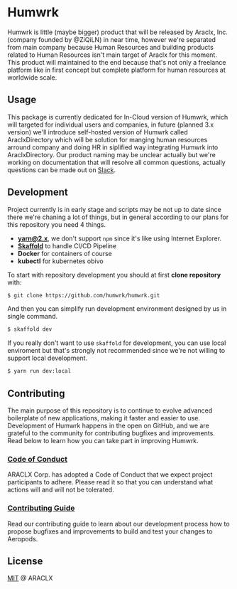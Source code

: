 # Humwrk

Humwrk is little (maybe bigger) product that will be released by Araclx, Inc. (company founded by @ZiQiLN) in near time, however we're separated from main
company because Human Resources and building products related to Human Resources isn't main target of Araclx for this moment. This product will maintained to
the end because that's not only a freelance platform like in first concept but complete platform for human resources at worldwide scale.

## Usage

This package is currently dedicated for In-Cloud version of Humwrk, which will targeted for individual users and companies, in future (planned 3.x version)
we'll introduce self-hosted version of Humwrk called AraclxDirectory which will be solution for manging human resources arround company and doing HR in
siplified way integrating Humwrk into AraclxDirectory. Our product naming may be unclear actually but we're working on documentation that will resolve all
common questions, actually questions can be made out on [Slack](https://join.slack.com/t/humwrk/shared_invite/zt-h6f16liq-rLvCUbMx~UW_GTAztZBmMQ).

## Development

Project currently is in early stage and scripts may be not up to date since there we're chaning a lot of things, but in general according to our plans for this
repository you need 4 things.

-  **yarn@2.x**, we don't support `npm` since it's like using Internet Explorer.
-  **[Skaffold](https://skaffold.dev/)** to handle CI/CD Pipeline
-  **Docker** for containers of course
-  **kubectl** for kubernetes obivo

To start with repository development you should at first **clone repository** with:

```bash
$ git clone https://github.com/humwrk/humwrk.git
```

And then you can simplify run development environment designed by us in single command.

```bash
$ skaffold dev
```

If you really don't want to use `skaffold` for development, you can use local enviroment but that's strongly not recommended since we're not willing to support
local development.

```bash
$ yarn run dev:local
```

## Contributing

The main purpose of this repository is to continue to evolve advanced boilerplate of new applications, making it faster and easier to use. Development of Humwrk
happens in the open on GitHub, and we are grateful to the community for contributing bugfixes and improvements. Read below to learn how you can take part in
improving Humwrk.

### [Code of Conduct](./CODE_OF_CONDUCT.md)

ARACLX Corp. has adopted a Code of Conduct that we expect project participants to adhere. Please read it so that you can understand what actions will and will
not be tolerated.

### [Contributing Guide](./CONTRIBUTING.md)

Read our contributing guide to learn about our development process how to propose bugfixes and improvements to build and test your changes to Aeropods.

## License

[MIT](./LICENSE) @ ARACLX
